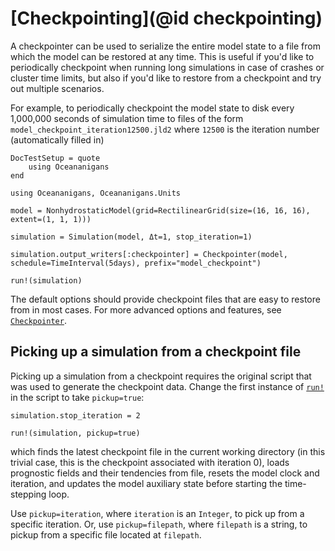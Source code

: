 # [Checkpointing](@id checkpointing)

A checkpointer can be used to serialize the entire model state to a file from which the model
can be restored at any time. This is useful if you'd like to periodically checkpoint when running
long simulations in case of crashes or cluster time limits, but also if you'd like to restore
from a checkpoint and try out multiple scenarios.

For example, to periodically checkpoint the model state to disk every 1,000,000 seconds of simulation
time to files of the form `model_checkpoint_iteration12500.jld2` where `12500` is the iteration
number (automatically filled in)

```@meta
DocTestSetup = quote
    using Oceananigans
end
```

```@repl checkpointing
using Oceananigans, Oceananigans.Units

model = NonhydrostaticModel(grid=RectilinearGrid(size=(16, 16, 16), extent=(1, 1, 1)))

simulation = Simulation(model, Δt=1, stop_iteration=1)

simulation.output_writers[:checkpointer] = Checkpointer(model, schedule=TimeInterval(5days), prefix="model_checkpoint")

run!(simulation)
```

The default options should provide checkpoint files that are easy to restore from in most cases.
For more advanced options and features, see [`Checkpointer`](@ref).

## Picking up a simulation from a checkpoint file

Picking up a simulation from a checkpoint requires the original script that was used to generate
the checkpoint data. Change the first instance of [`run!`](@ref) in the script to take `pickup=true`:

```@repl checkpointing
simulation.stop_iteration = 2

run!(simulation, pickup=true)
```

which finds the latest checkpoint file in the current working directory (in this trivial case,
this is the checkpoint associated with iteration 0), loads prognostic fields and their tendencies
from file, resets the model clock and iteration, and updates the model auxiliary state before
starting the time-stepping loop.

Use `pickup=iteration`, where `iteration` is an `Integer`, to pick up from a specific iteration.
Or, use `pickup=filepath`, where `filepath` is a string, to pickup from a specific file located
at `filepath`.
